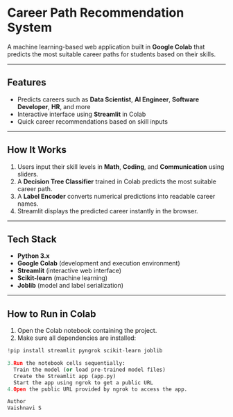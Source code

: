 # Career Path Recommendation System

A machine learning-based web application built in **Google Colab** that predicts the most suitable career paths for students based on their skills.

---

## Features
- Predicts careers such as **Data Scientist**, **AI Engineer**, **Software Developer**, **HR**, and more
- Interactive interface using **Streamlit** in Colab
- Quick career recommendations based on skill inputs

---

## How It Works
1. Users input their skill levels in **Math**, **Coding**, and **Communication** using sliders.
2. A **Decision Tree Classifier** trained in Colab predicts the most suitable career path.
3. A **Label Encoder** converts numerical predictions into readable career names.
4. Streamlit displays the predicted career instantly in the browser.

---

## Tech Stack
- **Python 3.x**
- **Google Colab** (development and execution environment)
- **Streamlit** (interactive web interface)
- **Scikit-learn** (machine learning)
- **Joblib** (model and label serialization)

---

## How to Run in Colab
1. Open the Colab notebook containing the project.
2. Make sure all dependencies are installed:
```python
!pip install streamlit pyngrok scikit-learn joblib

3.Run the notebook cells sequentially:
  Train the model (or load pre-trained model files)
  Create the Streamlit app (app.py)
  Start the app using ngrok to get a public URL
4.Open the public URL provided by ngrok to access the app.

Author
Vaishnavi S
